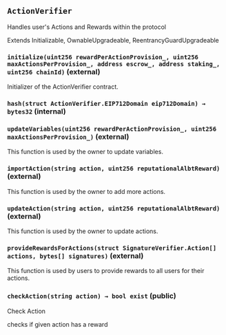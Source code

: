## `ActionVerifier`

Handles user's Actions and Rewards within the protocol

Extends Initializable, OwnableUpgradeable, ReentrancyGuardUpgradeable



### `initialize(uint256 rewardPerActionProvision_, uint256 maxActionsPerProvision_, address escrow_, address staking_, uint256 chainId)` (external)



Initializer of the ActionVerifier contract.


### `hash(struct ActionVerifier.EIP712Domain eip712Domain) → bytes32` (internal)





### `updateVariables(uint256 rewardPerActionProvision_, uint256 maxActionsPerProvision_)` (external)



This function is used by the owner to update variables.


### `importAction(string action, uint256 reputationalAlbtReward)` (external)



This function is used by the owner to add more actions.


### `updateAction(string action, uint256 reputationalAlbtReward)` (external)



This function is used by the owner to update actions.


### `provideRewardsForActions(struct SignatureVerifier.Action[] actions, bytes[] signatures)` (external)



This function is used by users to provide rewards to all users for their actions.


### `checkAction(string action) → bool exist` (public)

Check Action


checks if given action has a reward



